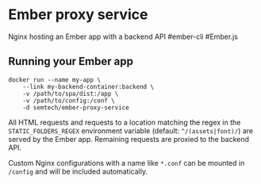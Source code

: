# Ember proxy service
Nginx hosting an Ember app with a backend API #ember-cli #Ember.js

## Running your Ember app
    docker run --name my-app \
        --link my-backend-container:backend \
        -v /path/to/spa/dist:/app \
        -v /path/to/config:/conf \
        -d semtech/ember-proxy-service

All HTML requests and requests to a location matching the regex in the `STATIC_FOLDERS_REGEX` environment variable (default: `^/(assets|font)/`) are served by the Ember app. Remaining requests are proxied to the backend API.

Custom Nginx configurations with a name like `*.conf` can be mounted in `/config` and will be included automatically.
